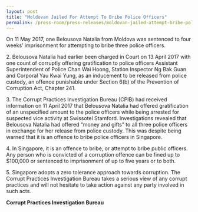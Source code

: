 ```yaml
---
layout: post
title: "Moldovan Jailed For Attempt To Bribe Police Officers"
permalink: /press-room/press-releases/moldovan-jailed-attempt-bribe-police-officers/
---
```

On 11 May 2017, one Belousova Natalia from Moldova was sentenced to four weeks’ imprisonment for attempting to bribe three police officers.

2\.         Belousova Natalia had earlier been charged in Court on 13 April 2017 with one count of corruptly offering gratification to police officers Assistant Superintendent of Police Chan Wai Hoong, Station Inspector Ng Bak Guan and Corporal Yau Kwai Yung, as an inducement to be released from police custody, an offence punishable under Section 6(b) of the Prevention of Corruption Act, Chapter 241.

3\.         The Corrupt Practices Investigation Bureau (CPIB) had received information on 11 April 2017 that Belousova Natalia had offered gratification of an unspecified amount to the police officers while being arrested for suspected vice activity at Swissotel Stamford. Investigations revealed that Belousova Natalia had offered “money and gifts” to all three police officers in exchange for her release from police custody. This was despite being warned that it is an offence to bribe police officers in Singapore.

4\.          In Singapore, it is an offence to bribe, or attempt to bribe public officers. Any person who is convicted of a corruption offence can be fined up to $100,000 or sentenced to imprisonment of up to five years or to both.

5\.          Singapore adopts a zero tolerance approach towards corruption. The Corrupt Practices Investigation Bureau takes a serious view of any corrupt practices and will not hesitate to take action against any party involved in such acts.

**Corrupt Practices Investigation Bureau**
